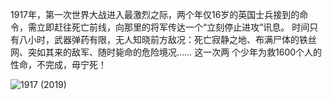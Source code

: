 <!--##
{
        "description": "1917年，第一次世界大战进入最激烈之际，两个年仅16岁的英国士兵接到的命令，需立即赶往死亡前线，向那里的将军传达一个“立刻停止进攻”讯息。 时间只有八小时，武器弹药有限，无人知晓前方敌况：死亡寂静之地、布满尸体的铁丝网、突如其来的敌军、随时毙命的危险境况…… 这一次两 个少年为救1600个人的性命，不完成，毋宁死！",
        "tag": [
            "剧情",
            "战争"
        ],
        "img":"https://picserver.duoyu.link/picfile/image/202306/09-1686240697104.png",
        "dateYY": "2022",
        "dateMM": "10",
        "dateDD": "03",
        "top": true,
        "signal":""
    }
 ##-->

1917年，第一次世界大战进入最激烈之际，两个年仅16岁的英国士兵接到的命令，需立即赶往死亡前线，向那里的将军传达一个“立刻停止进攻”讯息。 时间只有八小时，武器弹药有限，无人知晓前方敌况：死亡寂静之地、布满尸体的铁丝网、突如其来的敌军、随时毙命的危险境况…… 这一次两 个少年为救1600个人的性命，不完成，毋宁死！

 <p class="notesbookimg">
 <img src="https://picserver.duoyu.link/picfile/image/202306/09-1686240697104.png" alt="1917 (2019)" />
</p>